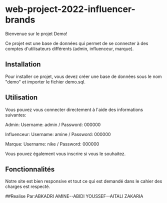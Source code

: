 # web-project-2022-influencer-brands
Bienvenue sur le projet Demo!

Ce projet est une base de données qui permet de se connecter à des comptes d'utilisateurs différents (admin, influenceur, marque).

## Installation
Pour installer ce projet, vous devez créer une base de données sous le nom "demo" et importer le fichier demo.sql.

## Utilisation
Vous pouvez vous connecter directement à l'aide des informations suivantes:

Admin: Username: admin / Password: 000000

Influenceur: Username: amine / Password: 000000

Marque: Username: nike / Password: 000000

Vous pouvez également vous inscrire si vous le souhaitez.

## Fonctionnalités
Notre site est bien responsive et tout ce qui est demandé dans le cahier des charges est respecté.  
  
##Realise Par:ABKADRI AMINE--ABIDI YOUSSEF--AITALI ZAKARIA  


